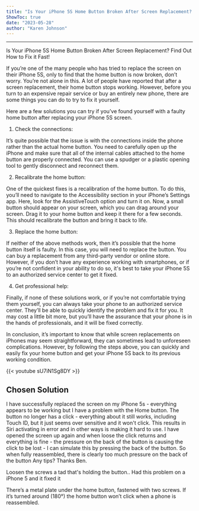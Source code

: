 ```yaml
---
title: "Is Your iPhone 5S Home Button Broken After Screen Replacement? Find Out How to Fix it Fast!"
ShowToc: true 
date: "2023-05-28"
author: "Karen Johnson"
---
```

*****
Is Your iPhone 5S Home Button Broken After Screen Replacement? Find Out How to Fix it Fast!

If you’re one of the many people who has tried to replace the screen on their iPhone 5S, only to find that the home button is now broken, don’t worry. You’re not alone in this. A lot of people have reported that after a screen replacement, their home button stops working. However, before you turn to an expensive repair service or buy an entirely new phone, there are some things you can do to try to fix it yourself.

Here are a few solutions you can try if you’ve found yourself with a faulty home button after replacing your iPhone 5S screen.

1. Check the connections:

It’s quite possible that the issue is with the connections inside the phone rather than the actual home button. You need to carefully open up the iPhone and make sure that all of the internal cables attached to the home button are properly connected. You can use a spudger or a plastic opening tool to gently disconnect and reconnect them.

2. Recalibrate the home button:

One of the quickest fixes is a recalibration of the home button. To do this, you’ll need to navigate to the Accessibility section in your iPhone’s Settings app. Here, look for the AssistiveTouch option and turn it on. Now, a small button should appear on your screen, which you can drag around your screen. Drag it to your home button and keep it there for a few seconds. This should recalibrate the button and bring it back to life.

3. Replace the home button:

If neither of the above methods work, then it’s possible that the home button itself is faulty. In this case, you will need to replace the button. You can buy a replacement from any third-party vendor or online store. However, if you don’t have any experience working with smartphones, or if you’re not confident in your ability to do so, it's best to take your iPhone 5S to an authorized service center to get it fixed.

4. Get professional help:

Finally, if none of these solutions work, or if you’re not comfortable trying them yourself, you can always take your phone to an authorized service center. They’ll be able to quickly identify the problem and fix it for you. It may cost a little bit more, but you’ll have the assurance that your phone is in the hands of professionals, and it will be fixed correctly.

In conclusion, it’s important to know that while screen replacements on iPhones may seem straightforward, they can sometimes lead to unforeseen complications. However, by following the steps above, you can quickly and easily fix your home button and get your iPhone 5S back to its previous working condition.

{{< youtube sU7iN1Sg8DY >}} 



## Chosen Solution
 I have successfully replaced the screen on my iPhone 5s - everything appears to be working but I have a problem with the Home button.
The button no longer has a click - everything about it still works, including Touch ID, but it just seems over sensitive and it won't click.  This results in Siri activating in error and in other ways is making it hard to use.
I have opened the screen up again and when loose the click returns and everything is fine - the pressure on the back of the button is causing the click to be lost - I can simulate this by pressing the back of the button.
So when fully reassembled, there is clearly too much pressure on the back of the button
Any tips?
Thanks
Ben.

 Loosen the screws a tad that's holding the button..
Had this problem on a iPhone 5 and it fixed it

 There’s a metal plate under the home button, fastened with two screws. If it’s turned around (180°) the home button won’t click  when a phone is reassembled.




